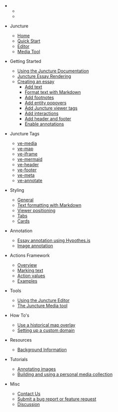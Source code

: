   - 
    - <ve-auth></ve-auth>
    - <ve-button label="Open editor in new window" icon="pencil" href="/editor" target="_blank" auth-required></ve-button>

  - Juncture
    - [Home](/)
    - [Quick Start](/quick-start)
    - [Editor](/embedded-editor)
    - [Media Tool](/embedded-media)

- Getting Started
  - [Using the Juncture Documentation](/getting-started)
  - [Juncture Essay Rendering](/getting-started?id=juncture-essay-rendering)
  - [Creating an essay](/getting-started?id=creating-an-essay)
    - [Add text](/getting-started?id=add-text)
    - [Format text with Markdown](/getting-started?id=format-text-with-markdown)
    - [Add footnotes](/getting-started?id=add-footnotes)
    - [Add entity popovers](/getting-started?id=add-entity-popovers)
    - [Add Juncture viewer tags](/getting-started?id=add-juncture-viewer-tags)
    - [Add interactions](/getting-started?id=add-interactions)
    - [Add header and footer](/getting-started?id=add-header-and-footer)
    - [Enable annotations](/getting-started?id=enable-annotations)

- Juncture Tags
  - [ve-media](/components/media)
  - [ve-map](/components/map)
  - [ve-iframe](/components/iframe)
  - [ve-mermaid](/components/mermaid)
  - [ve-header](/components/header)
  - [ve-footer](/components/footer)
  - [ve-meta](/components/meta)
  - [ve-annotate](/components/annotate)

- Styling
  - [General](/styling/general)
  - [Text formatting with Markdown](/styling/markdown)
  - [Viewer positioning](/styling/viewer-positioning)
  - [Tabs](/styling/tabs)
  - [Cards](/styling/cards)

- Annotation
  - [Essay annotation using Hypothes.is](/annotation/essay-annotation)
  - [Image annotation](/annotation/image-annotation)

- Actions Framework
  - [Overview](/actions?id=overview)
  - [Marking text](/actions?id=marking-text)
  - [Action values](/actions?id=getting-action-values)
  - [Examples](/actions?id=examples)

- Tools
  - [Using the Juncture Editor](/tools/editor)
  - [The Juncture Media tool](/tools/media-tool)

- How To's
  - [Use a historical map overlay](/tutorials/historical-map)
  - [Setting up a custom domain](/tutorials/custom-domain)

- Resources
  - [Background Information](/background)

- Tutorials
  - [Annotating images](/tutorials/annotating-images)
  - [Building and using a personal media collection](/tutorials/media-collection)

- Misc
  - [Contact Us](/contact)
  - [Submit a bug report or feature request](/issues)
  - [Discussion](/discussion)
